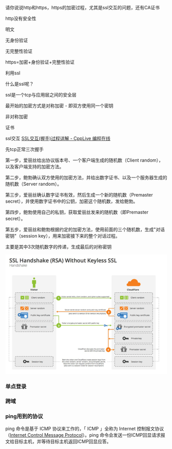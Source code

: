 

请你说说http和https，https的加密过程，尤其是ssl交互的问题，还有CA证书



http没有安全性

 明文

无身份验证

无完整性验证



https=加密+身份验证+完整性验证

利用ssl

什么是ssl呢？

ssl是一个tcp与应用层之间的安全层

最开始的加密方式是对称加密 - 即双方使用同一个密钥



非对称加密



证书



ssl交互 [SSL交互(握手)过程详解 - CppLive 编程在线](http://www.cpplive.com/html/1387.html)

先tcp正常三次握手

第一步，爱丽丝给出协议版本号、一个客户端生成的随机数（Client random），以及客户端支持的加密方法。

第二步，鲍勃确认双方使用的加密方法，并给出数字证书、以及一个服务器生成的随机数（Server random）。

第三步，爱丽丝确认数字证书有效，然后生成一个新的随机数（Premaster secret），并使用数字证书中的公钥，加密这个随机数，发给鲍勃。

第四步，鲍勃使用自己的私钥，获取爱丽丝发来的随机数（即Premaster secret）。

第五步，爱丽丝和鲍勃根据约定的加密方法，使用前面的三个随机数，生成"对话密钥"（session key），用来加密接下来的整个对话过程。



主要是其中3次随机数字的传递，生成最后的对称密钥

![img](网络相关.assets/bg2014092003.png)

### 单点登录



### 跨域





### ping用到的协议

ping 命令是基于 ICMP 协议来工作的，「 ICMP 」全称为 Internet 控制报文协议（[Internet Control Message Protocol](https://link.zhihu.com/?target=https%3A//tools.ietf.org/html/rfc792)）。ping 命令会发送一份ICMP回显请求报文给目标主机，并等待目标主机返回ICMP回显应答。



